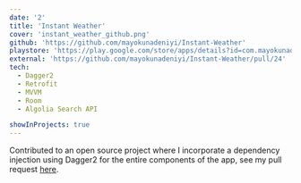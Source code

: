 ```yaml
---
date: '2'
title: 'Instant Weather'
cover: 'instant_weather_github.png'
github: 'https://github.com/mayokunadeniyi/Instant-Weather'
playstore: 'https://play.google.com/store/apps/details?id=com.mayokunadeniyi.instantweather'
external: 'https://github.com/mayokunadeniyi/Instant-Weather/pull/24'
tech:
  - Dagger2
  - Retrofit
  - MVVM
  - Room
  - Algolia Search API

showInProjects: true
---
```


Contributed to an open source project where I incorporate a dependency injection using Dagger2 for the entire components of the app, see my pull request [here](https://github.com/mayokunadeniyi/Instant-Weather/pull/24).
